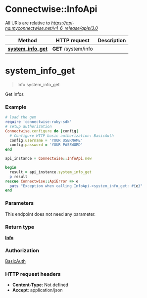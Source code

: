 # Connectwise::InfoApi

All URIs are relative to *https://api-na.myconnectwise.net/v4_6_release/apis/3.0*

Method | HTTP request | Description
------------- | ------------- | -------------
[**system_info_get**](InfoApi.md#system_info_get) | **GET** /system/info | 


# **system_info_get**
> Info system_info_get



Get Infos

### Example
```ruby
# load the gem
require 'connectwise-ruby-sdk'
# setup authorization
Connectwise.configure do |config|
  # Configure HTTP basic authorization: BasicAuth
  config.username = 'YOUR USERNAME'
  config.password = 'YOUR PASSWORD'
end

api_instance = Connectwise::InfoApi.new

begin
  result = api_instance.system_info_get
  p result
rescue Connectwise::ApiError => e
  puts "Exception when calling InfoApi->system_info_get: #{e}"
end
```

### Parameters
This endpoint does not need any parameter.

### Return type

[**Info**](Info.md)

### Authorization

[BasicAuth](../README.md#BasicAuth)

### HTTP request headers

 - **Content-Type**: Not defined
 - **Accept**: application/json



